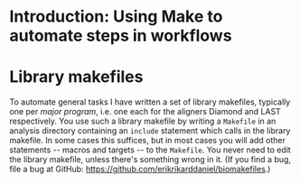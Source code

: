 # Introduction: Using Make to automate steps in workflows

# Library makefiles

To automate general tasks I have written a set of library makefiles, typically
one per *major program*, i.e. one each for the aligners Diamond and LAST
respectively. You use such a library makefile by writing a `Makefile` in an
analysis directory containing an `include` statement which calls in the library
makefile. In some cases this suffices, but in most cases you will add other
statements -- macros and targets -- to the `Makefile`. You never need to edit
the library makefile, unless there's something wrong in it. (If you find a bug,
file a bug at GitHub: https://github.com/erikrikarddaniel/biomakefiles.)
